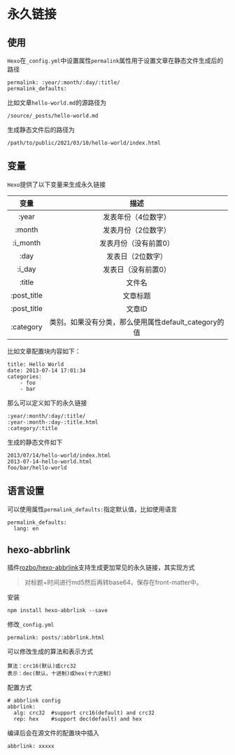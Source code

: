 
# 永久链接

## 使用

`Hexo`在`_config.yml`中设置属性`permalink`属性用于设置文章在静态文件生成后的路径

    permalink: :year/:month/:day/:title/
    permalink_defaults:

比如文章`hello-world.md`的源路径为

    /source/_posts/hello-world.md

生成静态文件后的路径为

    /path/to/public/2021/03/10/hello-world/index.html

## 变量

`Hexo`提供了以下变量来生成永久链接

|     变量    	|                         描述                         	|
|:-----------:	|:----------------------------------------------------:	|
| :year       	| 发表年份（4位数字）                                  	|
| :month      	| 发表月份（2位数字）                                  	|
| :i_month    	| 发表月份（没有前置0）                                	|
| :day        	| 发表日（2位数字）                                    	|
| :i_day      	| 发表日（没有前置0）                                  	|
| :title      	| 文件名                                               	|
| :post_title 	| 文章标题                                             	|
| :post_title 	| 文章ID                                               	|
| :category   	| 类别。如果没有分类，那么使用属性default_category的值 	|

比如文章配置块内容如下：

    title: Hello World
    date: 2013-07-14 17:01:34
    categories:
        - foo
        - bar

那么可以定义如下的永久链接

    :year/:month/:day/:title/ 
    :year-:month-:day-:title.html
    :category/:title

生成的静态文件如下

    2013/07/14/hello-world/index.html
    2013-07-14-hello-world.html
    foo/bar/hello-world

## 语言设置

可以使用属性`permalink_defaults:`指定默认值，比如使用语言

    permalink_defaults:
      lang: en

## hexo-abbrlink

插件[rozbo/hexo-abbrlink](https://github.com/rozbo/hexo-abbrlink)支持生成更加常见的永久链接，其实现方式

>对标题+时间进行md5然后再转base64，保存在front-matter中。

安装

    npm install hexo-abbrlink --save

修改`_config.yml`

    permalink: posts/:abbrlink.html

可以修改生成的算法和表示方式

    算法：crc16(默认)或crc32
    表示：dec(默认，十进制)或hex(十六进制)

配置方式

    # abbrlink config
    abbrlink:
      alg: crc32  #support crc16(default) and crc32
      rep: hex    #support dec(default) and hex

编译后会在源文件的配置块中插入

    abbrlink: xxxxx